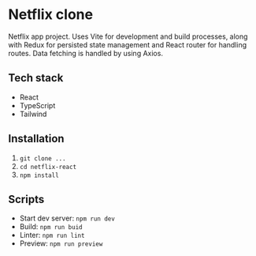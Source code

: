 # Netflix clone

Netflix app project. Uses Vite for development and build processes, along with Redux for persisted state management and React router for handling routes. Data fetching is handled by using Axios.

## Tech stack

- React
- TypeScript
- Tailwind

## Installation

1. `git clone ...`
2. `cd netflix-react`
3. `npm install`

## Scripts

- Start dev server: `npm run dev`
- Build: `npm run buid`
- Linter: `npm run lint`
- Preview: `npm run preview`
